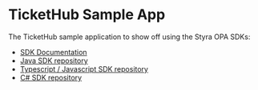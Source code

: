 # TicketHub Sample App

The TicketHub sample application to show off using the Styra OPA SDKs:

* [SDK Documentation](https://docs.styra.com/sdk)
* [Java SDK repository](https://github.com/StyraInc/opa-java)
* [Typescript / Javascript SDK repository](https://github.com/StyraInc/opa-typescript)
* [C# SDK repository](https://github.com/StyraInc/opa-csharp)

